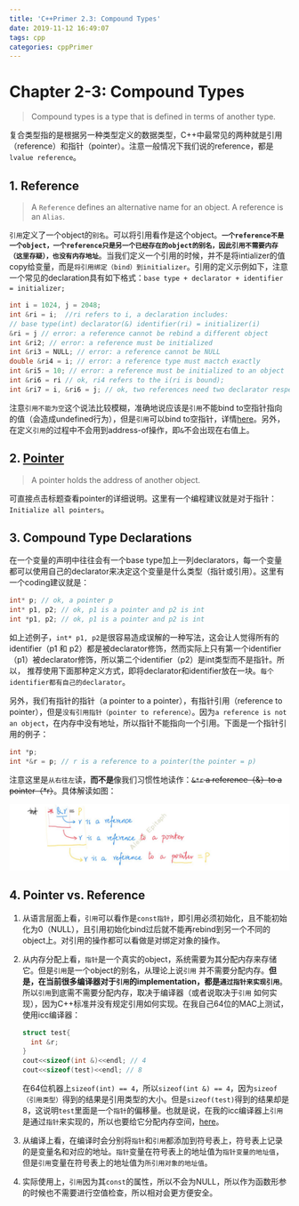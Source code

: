 ```yaml
---
title: 'C++Primer 2.3: Compound Types'
date: 2019-11-12 16:49:07
tags: cpp
categories: cppPrimer
---
```


# Chapter 2-3: Compound Types

> Compound types is a type that is defined in terms of another type.

复合类型指的是根据另一种类型定义的数据类型，C++中最常见的两种就是引用（reference）和指针（pointer）。注意一般情况下我们说的reference，都是`lvalue reference`。

## 1. Reference

> A `Reference` defines an alternative name for an object.  A reference is an `Alias`.

`引用`定义了一个object的`别名`。可以将引用看作是这个object。**`一个reference不是一个object，一个reference只是另一个已经存在的object的别名，因此引用不需要内存（这里存疑），也没有内存地址`**。当我们定义一个引用的时候，并不是将intializer的值copy给变量，而是`将引用绑定（bind）到initializer`。引用的定义示例如下，注意一个常见的declaration具有如下格式：`base type + declarator + identifier = initializer;`

```c
int i = 1024, j = 2048;
int &ri = i;  //ri refers to i, a declaration includes:
// base type(int) declarator(&) identifier(ri) = initializer(i)
&ri = j // error: a reference cannot be rebind a different object
int &ri2; // error: a reference must be initialized
int &ri3 = NULL; // error: a reference cannot be NULL
double &ri4 = i; // error: a reference type must mactch exactly
int &ri5 = 10; // error: a reference must be initialized to an object
int &ri6 = ri // ok, ri4 refers to the i(ri is bound);
int &ri7 = i, &ri6 = j; // ok, two references need two declarator respectively
```

注意`引用不能为空`这个说法比较模糊，准确地说应该是`引用`不能bind to空指针指向的值（会造成undefined行为），但是`引用`可以bind to空指针，详情[here](https://bbs.csdn.net/topics/370082407)。另外，在定义`引用`的过程中不会用到address-of操作，即`&`不会出现在右值上。

## 2. [Pointer](https://www.hellscript.cc/2019/02/22/subposts_c/The-nature-of-pointer/)

> A pointer holds the address of another object.

可直接点击标题查看pointer的详细说明。这里有一个编程建议就是对于指针：`Initialize all pointers`。

## 3. Compound Type Declarations

在一个变量的声明中往往会有一个base type加上一列declarators，每一个变量都可以使用自己的declarator来决定这个变量是什么类型（指针或引用）。这里有一个coding建议就是：

```c
int* p; // ok, a pointer p
int* p1, p2; // ok, p1 is a pointer and p2 is int
int *p1, p2; // ok, p1 is a pointer and p2 is int
```

如上述例子，`int* p1, p2`是很容易造成误解的一种写法，这会让人觉得所有的identifier（p1 和 p2）都是被declarator修饰，然而实际上只有第一个identifier（p1）被declarator修饰，所以第二个identifier（p2）是int类型而不是指针。所以， 推荐使用下面那种定义方式，即将declarator和identifier放在一块。`每个identifier都有自己的declarator`。

另外，我们有指针的指针（a pointer to a pointer），有指针引用（reference to pointer），但是`没有引用指针（pointer to reference）`。因为`a reference is not an object`，在内存中没有地址，所以指针不能指向一个引用。下面是一个指针引用的例子：

```c
int *p;
int *&r = p; // r is a reference to a pointer(the pointer = p)
```

注意这里是`从右往左`读，**而不是**像我们习惯性地读作：~~`&*r` a reference（&）to a pointer（*r）~~。具体解读如图：

![reference2pointer](https://raw.githubusercontent.com/gzrjzcx/AlexsImageHosting/master/images/2019-11-21-22-58-56-reference2pointer.jpg)

## 4. Pointer vs. Reference

1. 从语言层面上看，`引用`可以看作是`const指针`，即引用必须初始化，且不能初始化为0（NULL），且引用初始化bind过后就不能再rebind到另一个不同的object上。对引用的操作都可以看做是对绑定对象的操作。

2. 从内存分配上看，`指针`是一个真实的object，系统需要为其分配内存来存储它。但是`引用`是一个object的别名，从理论上说`引用` 并不需要分配内存。**但是，在当前很多编译器对于`引用`的implementation，都是`通过指针来实现引用`**。所以`引用`到底需不需要分配内存，取决于编译器（或者说取决于`引用` 如何实现），因为C++标准并没有规定引用如何实现。在我自己64位的MAC上测试，使用icc编译器：

   ```c
   struct test{
     int &r;
   }
   cout<<sizeof(int &)<<endl; // 4
   cout<<sizeof(test)<<endl; // 8
   ```

   在64位机器上`sizeof(int) == 4`，所以`sizeof(int &) == 4`，因为`sizeof（引用类型）`得到的结果是引用类型的大小。但是`sizeof(test)`得到的结果却是8，这说明`test`里面是一个`指针`的偏移量。也就是说，在我的icc编译器上`引用`是通过`指针`来实现的，所以也要给它分配内存空间，[here](https://bbs.csdn.net/topics/320095541)。

3. 从编译上看，在编译时会分别将`指针`和`引用`都添加到符号表上，符号表上记录的是变量名和对应的地址。`指针`变量在符号表上的地址值为`指针变量的地址值`，但是`引用`变量在符号表上的地址值为`所引用对象的地址值`。

4. 实际使用上，`引用`因为其`const`的属性，所以不会为NULL，所以作为函数形参的时候也不需要进行空值检查，所以相对会更方便安全。